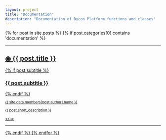 ```yaml
---
layout: project
title: "Documentation"
description: "Documentation of Dycon Platform functions and classes"
---
```

{% for post in site.posts %}
{% if post.categories[0] contains 'documentation' %}
<hr>
<div class="post-preview">
    <a href="{{ post.url | prepend: site.baseurl }}">
        <h2 class="post-title"> &#9673; {{ post.title }}
        </h2>
        {% if post.subtitle %}
        <h3 class="post-subtitle">
            {{ post.subtitle }}
        </h3>
        {% endif %}
        <small>
        <p>{{ site.data.members[post.author].name }}</p>
        {{ post.short_description }}
        </small>

    </a>
</div>
<hr>
{% endif %}
{% endfor %}

